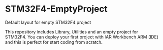 # STM32F4-EmptyProject
Default layout for empty STM32F4 project

This repository includes Library, Utilities and an empty project for STM32F4. You can deploy your first project with IAR Workbench ARM (IDE) and this is perfect for start coding from scratch.
